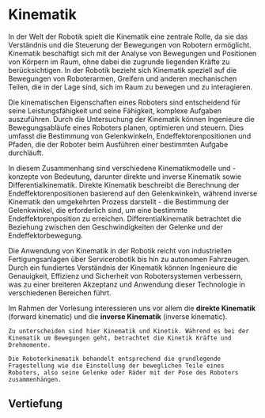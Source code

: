 # Kinematik

In der Welt der Robotik spielt die Kinematik eine zentrale Rolle, da sie das Verständnis und die Steuerung der Bewegungen von Robotern ermöglicht. Kinematik beschäftigt sich mit der Analyse von Bewegungen und Positionen von Körpern im Raum, ohne dabei die zugrunde liegenden Kräfte zu berücksichtigen. In der Robotik bezieht sich Kinematik speziell auf die Bewegungen von Roboterarmen, Greifern und anderen mechanischen Teilen, die in der Lage sind, sich im Raum zu bewegen und zu interagieren.

Die kinematischen Eigenschaften eines Roboters sind entscheidend für seine Leistungsfähigkeit und seine Fähigkeit, komplexe Aufgaben auszuführen. Durch die Untersuchung der Kinematik können Ingenieure die Bewegungsabläufe eines Roboters planen, optimieren und steuern. Dies umfasst die Bestimmung von Gelenkwinkeln, Endeffektorenpositionen und Pfaden, die der Roboter beim Ausführen einer bestimmten Aufgabe durchläuft.

In diesem Zusammenhang sind verschiedene Kinematikmodelle und -konzepte von Bedeutung, darunter direkte und inverse Kinematik sowie Differentialkinematik. Direkte Kinematik beschreibt die Berechnung der Endeffektorenpositionen basierend auf den Gelenkwinkeln, während inverse Kinematik den umgekehrten Prozess darstellt - die Bestimmung der Gelenkwinkel, die erforderlich sind, um eine bestimmte Endeffektorenposition zu erreichen. Differentialkinematik betrachtet die Beziehung zwischen den Geschwindigkeiten der Gelenke und der Endeffektorbewegung.

Die Anwendung von Kinematik in der Robotik reicht von industriellen Fertigungsanlagen über Servicerobotik bis hin zu autonomen Fahrzeugen. Durch ein fundiertes Verständnis der Kinematik können Ingenieure die Genauigkeit, Effizienz und Sicherheit von Robotersystemen verbessern, was zu einer breiteren Akzeptanz und Anwendung dieser Technologie in verschiedenen Bereichen führt.

Im Rahmen der Vorlesung interessieren uns vor allem die **direkte Kinematik** (forward kinematic) und die **inverse Kinematik** (inverse kinematic).

```{note}
Zu unterscheiden sind hier Kinematik und Kinetik. Während es bei der Kinematik um Bewegungen geht, betrachtet die Kinetik Kräfte und Drehmomente.

Die Roboterkinematik behandelt entsprechend die grundlegende Fragestellung wie die Einstellung der beweglichen Teile eines Roboters, also seine Gelenke oder Räder mit der Pose des Roboters zusammenhängen.
```

## Vertiefung

```{tableofcontents}
```
